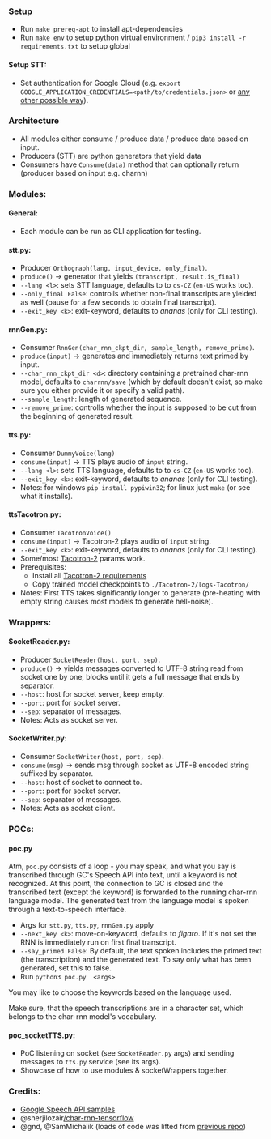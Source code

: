 ### Setup
- Run `make prereq-apt` to install apt-dependencies
- Run `make env` to setup python virtual environment / `pip3 install -r requirements.txt` to setup global 

#### Setup STT:
- Set authentication for Google Cloud (e.g. `export GOOGLE_APPLICATION_CREDENTIALS=<path/to/credentials.json>` or [any other possible way](https://cloud.google.com/docs/authentication/production)).

### Architecture
- All modules either consume / produce data / produce data based on input.
- Producers (STT) are python generators that yield data
- Consumers have `Consume(data)` method that can optionally return (producer based on input e.g. charnn) 

### Modules:

#### General:
- Each module can be run as CLI application for testing.

#### stt.py:
- Producer `Orthograph(lang, input_device, only_final)`.
- `produce()` -> generator that yields `(transcript, result.is_final)`
- `--lang <l>`: sets STT language, defaults to  to `cs-CZ` (`en-US` works too).
- `--only_final False`: controlls whether non-final transcripts are yielded as well (pause for a few seconds to obtain final transcript).
- `--exit_key <k>`: exit-keyword, defaults to *ananas* (only for CLI testing).

#### rnnGen.py: 
- Consumer `RnnGen(char_rnn_ckpt_dir, sample_length, remove_prime)`.
- `produce(input)` -> generates and immediately returns text primed by input.
- `--char_rnn_ckpt_dir <d>`: directory containing a pretrained char-rnn model, defaults to `charrnn/save` (which by default doesn't exist, so make sure you either provide it or specify a valid path).
- `--sample_length`: length of generated sequence.
- `--remove_prime`: controlls whether the input is supposed to be cut from the beginning of generated result.

#### tts.py:
- Consumer `DummyVoice(lang)`
- `consume(input)` -> TTS plays audio of `input` string.
- `--lang <l>`: sets TTS language, defaults to  to `cs-CZ` (`en-US` works too).
- `--exit_key <k>`: exit-keyword, defaults to *ananas* (only for CLI testing).
- Notes: for windows `pip install pypiwin32`; for linux just `make` (or see what it installs).

#### ttsTacotron.py:
- Consumer `TacotronVoice()`
- `consume(input)` -> Tacotron-2 plays audio of `input` string.
- `--exit_key <k>`: exit-keyword, defaults to *ananas* (only for CLI testing).
- Some/most [Tacotron-2](./Tacotron-2/README.md) params work.
- Prerequisites: 
  - Install all [Tacotron-2 requirements](./Tacotron-2/README.md#how-to-start)
  - Copy trained model checkpoints to `./Tacotron-2/logs-Tacotron/`
- Notes: First TTS takes significantly longer to generate (pre-heating with empty string causes most models to generate hell-noise).

### Wrappers:

#### SocketReader.py:
- Producer `SocketReader(host, port, sep)`.
- `produce()` -> yields messages converted to UTF-8 string read from socket one by one, blocks until it gets a full message that ends by separator.
- `--host`: host for socket server, keep empty.
- `--port`: port for socket server.
- `--sep`: separator of messages.
- Notes: Acts as socket server.

#### SocketWriter.py:
- Consumer `SocketWriter(host, port, sep)`.
- `consume(msg)` -> sends msg through socket as UTF-8 encoded string suffixed by separator.
- `--host`: host of socket to connect to.
- `--port`: port for socket server.
- `--sep`: separator of messages.
- Notes: Acts as socket client.

### POCs:

#### poc.py
Atm, `poc.py` consists of a loop - you may speak, and what you say is transcribed through GC's Speech API into text, until a keyword is not recognized. At this point, the connection to GC is closed and the transcribed text (except the keyword) is forwarded to the running char-rnn language model. The generated text from the language model is spoken through a text-to-speech interface.

- Args for `stt.py`, `tts.py`, `rnnGen.py` apply
- `--next_key <k>`: move-on-keyword, defaults to *figaro*. If it's not set the RNN is immediately run on first final transcript.
- `--say_primed False`: By default, the text spoken includes the primed text (the transcription) and the generated text. To say only what has been generated, set this to false.
- Run `python3 poc.py  <args>`

You may like to choose the keywords based on the language used.

Make sure, that the speech transcriptions are in a character set, which belongs to the char-rnn model's vocabulary.

#### poc_socketTTS.py:
- PoC listening on socket (see `SocketReader.py` args) and sending messages to `tts.py` service (see its args). 
- Showcase of how to use modules & socketWrappers together. 


### Credits: 
- [Google Speech API samples](https://github.com/GoogleCloudPlatform/python-docs-samples/tree/master/speech/microphone)
- @sherjilozair[/char-rnn-tensorflow](https://github.com/sherjilozair/char-rnn-tensorflow/blob/master/model.py)
- @gnd, @SamMichalik (loads of code was lifted from [previous repo](https://github.com/gnd/cancer-works
))


